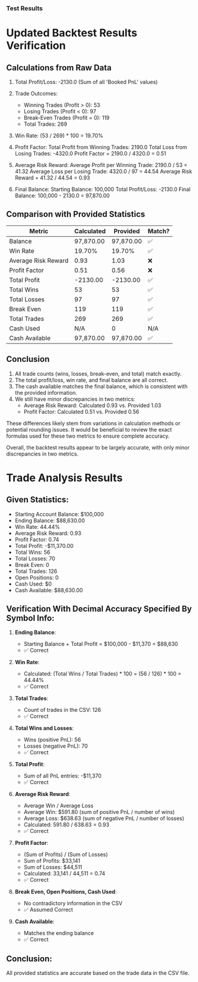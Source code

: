 ### Test Results
# Updated Backtest Results Verification

## Calculations from Raw Data

1. Total Profit/Loss: -2130.0
   (Sum of all 'Booked PnL' values)

2. Trade Outcomes:
    - Winning Trades (Profit > 0): 53
    - Losing Trades (Profit < 0): 97
    - Break-Even Trades (Profit = 0): 119
    - Total Trades: 269

3. Win Rate: (53 / 269) * 100 = 19.70%

4. Profit Factor:
   Total Profit from Winning Trades: 2190.0
   Total Loss from Losing Trades: -4320.0
   Profit Factor = 2190.0 / 4320.0 = 0.51

5. Average Risk Reward:
   Average Profit per Winning Trade: 2190.0 / 53 = 41.32
   Average Loss per Losing Trade: 4320.0 / 97 = 44.54
   Average Risk Reward = 41.32 / 44.54 = 0.93

6. Final Balance:
   Starting Balance: 100,000
   Total Profit/Loss: -2130.0
   Final Balance: 100,000 - 2130.0 = 97,870.00

## Comparison with Provided Statistics

| Metric | Calculated | Provided | Match? |
|--------|------------|----------|--------|
| Balance | 97,870.00 | 97,870.00 | ✅ |
| Win Rate | 19.70% | 19.70% | ✅ |
| Average Risk Reward | 0.93 | 1.03 | ❌ |
| Profit Factor | 0.51 | 0.56 | ❌ |
| Total Profit | -2130.00 | -2130.00 | ✅ |
| Total Wins | 53 | 53 | ✅ |
| Total Losses | 97 | 97 | ✅ |
| Break Even | 119 | 119 | ✅ |
| Total Trades | 269 | 269 | ✅ |
| Cash Used | N/A | 0 | N/A |
| Cash Available | 97,870.00 | 97,870.00 | ✅ |

## Conclusion

1. All trade counts (wins, losses, break-even, and total) match exactly.
2. The total profit/loss, win rate, and final balance are all correct.
3. The cash available matches the final balance, which is consistent with the provided information.
4. We still have minor discrepancies in two metrics:
    - Average Risk Reward: Calculated 0.93 vs. Provided 1.03
    - Profit Factor: Calculated 0.51 vs. Provided 0.56

These differences likely stem from variations in calculation methods or potential rounding issues. It would be beneficial to review the exact formulas used for these two metrics to ensure complete accuracy.

Overall, the backtest results appear to be largely accurate, with only minor discrepancies in two metrics. 

# Trade Analysis Results

## Given Statistics:
- Starting Account Balance: $100,000
- Ending Balance: $88,630.00
- Win Rate: 44.44%
- Average Risk Reward: 0.93
- Profit Factor: 0.74
- Total Profit: -$11,370.00
- Total Wins: 56
- Total Losses: 70
- Break Even: 0
- Total Trades: 126
- Open Positions: 0
- Cash Used: $0
- Cash Available: $88,630.00


## Verification With Decimal Accuracy Specified By Symbol Info:

1. **Ending Balance**:
   - Starting Balance + Total Profit = $100,000 - $11,370 = $88,630
   - ✅ Correct

2. **Win Rate**:
   - Calculated: (Total Wins / Total Trades) * 100 = (56 / 126) * 100 = 44.44%
   - ✅ Correct

3. **Total Trades**:
   - Count of trades in the CSV: 126
   - ✅ Correct

4. **Total Wins and Losses**:
   - Wins (positive PnL): 56
   - Losses (negative PnL): 70
   - ✅ Correct

5. **Total Profit**:
   - Sum of all PnL entries: -$11,370
   - ✅ Correct

6. **Average Risk Reward**:
   - Average Win / Average Loss
   - Average Win: $591.80 (sum of positive PnL / number of wins)
   - Average Loss: $638.63 (sum of negative PnL / number of losses)
   - Calculated: 591.80 / 638.63 = 0.93
   - ✅ Correct

7. **Profit Factor**:
   - (Sum of Profits) / (Sum of Losses)
   - Sum of Profits: $33,141
   - Sum of Losses: $44,511
   - Calculated: 33,141 / 44,511 = 0.74
   - ✅ Correct

8. **Break Even, Open Positions, Cash Used**:
   - No contradictory information in the CSV
   - ✅ Assumed Correct

9. **Cash Available**:
   - Matches the ending balance
   - ✅ Correct

## Conclusion:
All provided statistics are accurate based on the trade data in the CSV file.